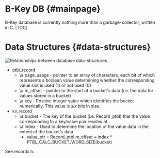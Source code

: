 B-Key DB {#mainpage} 
========
B-Key database is currently nothing more than a garbage-collector, written in C.
[TOC]

Data Structures {#data-structures}
===============
![Relationships between database data-structures](https://irql.github.io/b-key/images/data_structures_1.png)
- ptbl_record
  + \a page_usage - pointer to an array of characters, each bit of which represents a boolean value determining whether the corresponding value slot is used (1) or not used (0)
  + \a m_offset - pointer to the start of a bucket's data (i.e. the data for values stored in a bucket)
  + \a key - Positive integer value which identifies the bucket numerically. This value is *six bits* in size.
- kv_record
  + \a bucket - The key of the bucket (i.e. Record_ptbl) that the value corresponding to a key/value pair resides at
  + \a index - Used to determine the location of the value data in the extent of the bucket's data.
    - value_ptr = Record_ptbl.m_offset + index * PTBL_CALC_BUCKET_WORD_SIZE(bucket)

See records.h.
